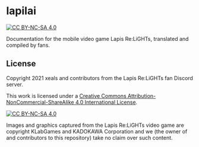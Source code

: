 # lapilai

[![CC BY-NC-SA 4.0][cc-by-nc-sa-shield]][cc-by-nc-sa]

Documentation for the mobile video game Lapis Re:LiGHTs, translated and compiled
by fans.

## License

Copyright 2021 xeals and contributors from the Lapis Re:LiGHTs fan Discord
server.

This work is licensed under a [Creative Commons
Attribution-NonCommercial-ShareAlike 4.0 International License][cc-by-nc-sa].

[![CC BY-NC-SA 4.0][cc-by-nc-sa-image]][cc-by-nc-sa]

Images and graphics captured from the Lapis Re:LiGHTs video game are copyright
KLabGames and KADOKAWA Corporation and we (the owner of and contributors to this
repository) take no claim over such content.

[cc-by-nc-sa]: http://creativecommons.org/licenses/by-nc-sa/4.0/
[cc-by-nc-sa-image]: https://licensebuttons.net/l/by-nc-sa/4.0/88x31.png
[cc-by-nc-sa-shield]: https://img.shields.io/badge/License-CC%20BY--NC--SA%204.0-lightgrey.svg
